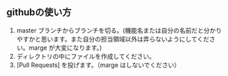 <!-- @format -->

## githubの使い方
1. master ブランチからブランチを切る。(機能名または自分の名前だと分かりやすかと思います。また自分の担当領域以外は弄らないようにしてください。marge が大変になります。)
2. ディレクトリの中にファイルを作成してください。
3. [Pull Requests] を投げます。（marge はしないでください）
